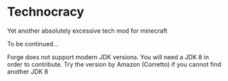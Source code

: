# Technocracy
Yet another absolutely excessive tech mod for minecraft

To be continued...

Forge does not support modern JDK versions.
You will need a JDK 8 in order to contribute. 
Try the version by Amazon (Corretto) if you cannot find another JDK 8
